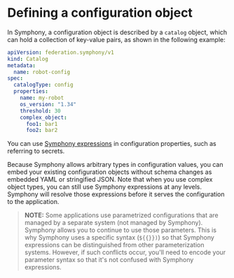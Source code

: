 # Defining a configuration object

In Symphony, a configuration object is described by a `catalog` object, which can hold a collection of key-value pairs, as shown in the following example:

```yaml
apiVersion: federation.symphony/v1
kind: Catalog
metadata:
  name: robot-config
spec: 
  catalogType: config
  properties:
    name: my-robot
    os_version: "1.34"
    threshold: 30
    complex_object:
      foo1: bar1
      foo2: bar2
```

You can use [Symphony expressions](../concepts/unified-object-model/property-expressions.md) in configuration properties, such as referring to secrets.

Because Symphony allows arbitrary types in configuration values, you can embed your existing configuration objects without schema changes as embedded YAML or stringified JSON. Note that when you use complex object types, you can still use Symphony expressions at any levels. Symphony will resolve those expressions before it serves the configuration to the application.

> **NOTE:** Some applications use parametrized configurations that are managed by a separate system (not managed by Symphony). Symphony allows you to continue to use those parameters. This is why Symphony uses a specific syntax (`${{}})`) so that Symphony expressions can be distinguished from other parameterization systems. However, if such conflicts occur, you'll need to encode your parameter syntax so that it's not confused with Symphony expressions. 